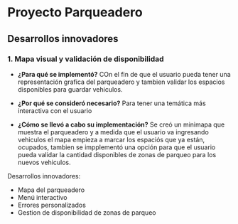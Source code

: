 # Proyecto Parqueadero

## Desarrollos innovadores

### 1. Mapa visual y validación de disponibilidad
- **¿Para qué se implementó?**
  COn el fin de que el usuario pueda tener una representación grafica del parqueadero y tambien validar los espacios disponibles para guardar vehiculos.

- **¿Por qué se consideró necesario?**
  Para tener una temática más interactiva con el usuario

- **¿Cómo se llevó a cabo su implementación?**
  Se creó un minimapa que muestra el parqueadero y a medida que el usuario va ingresando vehiculos el mapa empieza a marcar los espaciós que ya están, ocupados, tambien se impplementó una opción para que el usuario pueda validar la cantidad disponibles de zonas de parqueo para los nuevos vehiculos.

Desarrollos innovadores:
- Mapa del parqueadero
- Menú interactivo
- Errores personalizados
- Gestion de disponibilidad de zonas de parqueo
